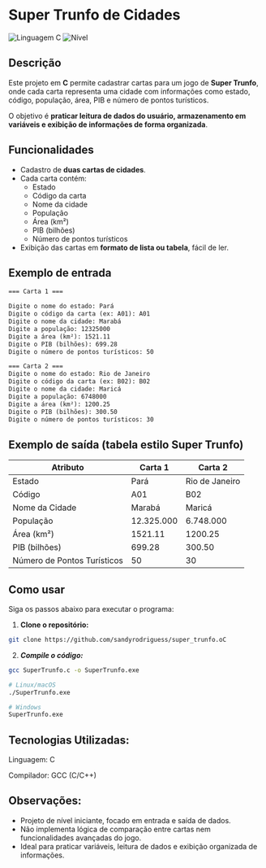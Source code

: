 # Super Trunfo de Cidades

![Linguagem C](https://img.shields.io/badge/Linguagem-C-blue)
![Nível](https://img.shields.io/badge/Nível-Iniciante-green)

## Descrição
Este projeto em **C** permite cadastrar cartas para um jogo de **Super Trunfo**, onde cada carta representa uma cidade com informações como estado, código, população, área, PIB e número de pontos turísticos.  

O objetivo é **praticar leitura de dados do usuário, armazenamento em variáveis e exibição de informações de forma organizada**.

## Funcionalidades
- Cadastro de **duas cartas de cidades**.
- Cada carta contém:
  - Estado
  - Código da carta
  - Nome da cidade
  - População
  - Área (km²)
  - PIB (bilhões)
  - Número de pontos turísticos
- Exibição das cartas em **formato de lista ou tabela**, fácil de ler.

## Exemplo de entrada
```txt
=== Carta 1 ===

Digite o nome do estado: Pará
Digite o código da carta (ex: A01): A01
Digite o nome da cidade: Marabá
Digite a população: 12325000
Digite a área (km²): 1521.11
Digite o PIB (bilhões): 699.28
Digite o número de pontos turísticos: 50

=== Carta 2 ===
Digite o nome do estado: Rio de Janeiro
Digite o código da carta (ex: B02): B02
Digite o nome da cidade: Maricá
Digite a população: 6748000
Digite a área (km²): 1200.25
Digite o PIB (bilhões): 300.50
Digite o número de pontos turísticos: 30
```


## Exemplo de saída (tabela estilo Super Trunfo)

| Atributo                   | Carta 1                  | Carta 2              |
|----------------------------|-------------------------|--------------------|
| Estado                     | Pará                    | Rio de Janeiro     |
| Código                     | A01                     | B02                |
| Nome da Cidade             | Marabá                  | Maricá             |
| População                  | 12.325.000              | 6.748.000          |
| Área (km²)                 | 1521.11                 | 1200.25            |
| PIB (bilhões)              | 699.28                  | 300.50             |
| Número de Pontos Turísticos| 50                      | 30                 |

## Como usar

Siga os passos abaixo para executar o programa:

1. **Clone o repositório:**
```bash
git clone https://github.com/sandyrodriguess/super_trunfo.oC
```

2. ***Compile o código:*** 
```bash
gcc SuperTrunfo.c -o SuperTrunfo.exe
```

```bash
# Linux/macOS
./SuperTrunfo.exe

# Windows
SuperTrunfo.exe
```

## Tecnologias Utilizadas:
Linguagem: C

Compilador: GCC (C/C++)

## Observações:
- Projeto de nível iniciante, focado em entrada e saída de dados.
- Não implementa lógica de comparação entre cartas nem funcionalidades avançadas do jogo.
- Ideal para praticar variáveis, leitura de dados e exibição organizada de informações.
